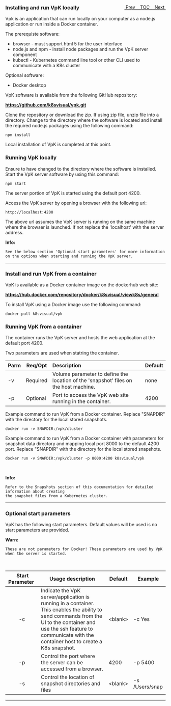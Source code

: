 <topicKey installing/>
<topicBack id="topicNext" link="snapshots"/>
<topicNext id="topicBack" link="introduction"/>

<a style="float: right;" href="javascript:docNextTopic()">&nbsp;&nbsp;Next&nbsp;<i class="fa fa-lg fa-arrow-right"></i></a>
<a style="float: right;" href="javascript:docNextTopic('toc')">&nbsp;&nbsp;TOC&nbsp;&nbsp;</a>
<a style="float: right;" href="javascript:docPrevTopic()"><i class="fa fa-lg fa-arrow-left"></i>&nbsp;Prev&nbsp;&nbsp;</a>

### Installing and run VpK locally

Vpk is an application that can run locally on your computer as a node.js application or run inside a Docker container.  

The prerequiste software:

- browser - must support html 5 for the user interface 
- node.js and npm - install node packages and run the VpK server component 
- kubectl - Kubernetes command line tool or other CLI used to communicate with a K8s cluster 

Optional software:
- Docker desktop


VpK software is available from the following GitHub repository:  

__https://github.com/k8svisual/vpk.git__   

Clone the repository or download the zip.  If using zip file, unzip file into a directory.  Change to the directory where the software is located and install the required node.js packages using the following command: 

```
npm install
```

Local installation of VpK is completed at this point.


### Running VpK locally

Ensure to have changed to the directory where the software is installed.  Start the VpK server software by using this command: 

```
npm start
```

The server portion of VpK is started using the default port 4200.

Access the VpK server by opening a browser with the following url:

```
http://localhost:4200
```

The above url assumes the VpK server is running on the same machine where the browser is launched.  If not
replace the 'localhost' with the server address.


__Info:__

    See the below section 'Optional start parameters' for more information on the options when starting and running the VpK server.

---

### Install and run VpK from a container
	
VpK is available as a Docker container image on the dockerhub web site: 

__https://hub.docker.com/repository/docker/k8svisual/viewk8s/general__

To install VpK using a Docker image use the following command:

```
docker pull k8svisual/vpk
```


### Running VpK from a container


The container runs the VpK server and hosts the web application at the default port 4200.

Two parameters are used when statring the container.

| Parm | Req/Opt | Description | Default |
|---|---|:--|:--|
| -v | Required | Volume parameter to define the location of the 'snapshot' files on the host machine. | none |
| -p | Optional | Port to access the VpK web site running in the container. | 4200 |

Example command to run VpK from a Docker container. Replace "SNAPDIR" with the directory for the local stored snapshots. 


```
docker run -v SNAPDIR:/vpk/cluster
```


Example command to run VpK from a Docker container with parameters for snapshot data directory and mapping local port 8000 to the default 4200 port. Replace "SNAPDIR" with the directory for the local stored snapshots. 

```
docker run -v SNAPDIR:/vpk/cluster -p 8000:4200 k8svisual/vpk
```

<br>

__Info:__

    Refer to the Snapshots section of this documentation for detailed information about creating
    the snapshot files from a Kubernetes cluster.

---

### Optional start parameters 

VpK has the following start parameters.  Default values will be used is no start parameters are provided. 

__Warn:__

    These are not parameters for Docker! These parameters are used by VpK when the server is started.

<br>

| &nbsp;Start Parameter&nbsp; | Usage description | Default | Example |
|:---:|---|---|---|
| -c | Indicate the VpK server/application is running in a container. <br> This enables the ability to send commands from the UI to the container and use the ssh feature to communicate with the container host to create a K8s snapshot. | &lt;blank&gt; | -c Yes |
| -p | Control the port where the server can be accessed from a browser. | 4200 | -p 5400 |
| -s | Control the location of snapshot directories and files | &lt;blank&gt; | -s /Users/snap |


<hr style="border:1px solid #aaaaaa">
